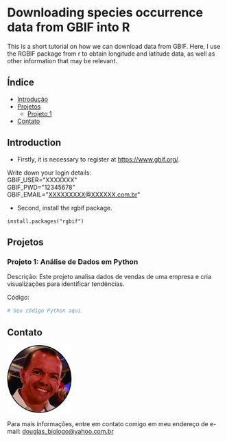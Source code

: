 # Downloading species occurrence data from GBIF into R

This is a short tutorial on how we can download data from GBIF.
Here, I use the RGBIF package from r to obtain longitude and latitude data, as well as other information that may be relevant.

## Índice
- [Introdução](#introdução)
- [Projetos](#projetos)
  - [Projeto 1](#projeto-1)
- [Contato](#contato)

## Introduction
- Firstly, it is necessary to register at https://www.gbif.org/.

Write down your login details:  
GBIF_USER="XXXXXXX"  
GBIF_PWD="12345678"  
GBIF_EMAIL="XXXXXXXXX@XXXXXX.com.br"

- Second, install the rgbif package.

```
install.packages("rgbif")
```

## Projetos

### Projeto 1: Análise de Dados em Python

Descrição: Este projeto analisa dados de vendas de uma empresa e cria visualizações para identificar tendências.

Código:
```python
# Seu código Python aqui

```

## Contato
<img src="curriculum4.jpg" width="150">

Para mais informações, entre em contato comigo em meu endereço de e-mail: douglas_biologo@yahoo.com.br
